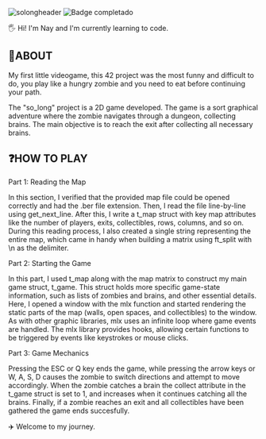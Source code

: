 ![solongheader](https://github.com/user-attachments/assets/e4c71f73-2532-474c-818b-fe018a98c1ab)
![Badge completado](https://img.shields.io/badge/STATUS-%20completed-green)

🖐️ Hi! I'm Nay and I'm currently learning to code.

<h2>🚀ABOUT</h2>
 My first little videogame, this 42 project was the most funny and difficult to do, you play like a hungry zombie and you need to eat before continuing your path.

The "so_long" project is a 2D game developed.
The game is a sort graphical adventure where the zombie navigates through a dungeon, collecting brains. The main objective is to reach the exit after collecting all necessary brains.

<h2>❓HOW TO PLAY</h2>

Part 1: Reading the Map

In this section, I verified that the provided map file could be opened correctly and had the .ber file extension. Then, I read the file line-by-line using get_next_line. After this, I write a t_map struct with key map attributes like the number of players, exits, collectibles, rows, columns, and so on. During this reading process, I also created a single string representing the entire map, which came in handy when building a matrix using ft_split with \n as the delimiter.

Part 2: Starting the Game

In this part, I used t_map along with the map matrix to construct my main game struct, t_game. This struct holds more specific game-state information, such as lists of zombies and brains, and other essential details. Here, I opened a window with the mlx function and started rendering the static parts of the map (walls, open spaces, and collectibles) to the window. As with other graphic libraries, mlx uses an infinite loop where game events are handled. The mlx library provides hooks, allowing certain functions to be triggered by events like keystrokes or mouse clicks.

Part 3: Game Mechanics

Pressing the ESC or Q key ends the game, while pressing the arrow keys or W, A, S, D causes the zombie to switch directions and attempt to move accordingly. When the zombie catches a brain the collect attribute in the t_game struct is set to 1, and increases when it continues catching all the brains.
Finally, if a zombie reaches an exit and all collectibles have been gathered the game ends succesfully.

✈️ Welcome to my journey.
